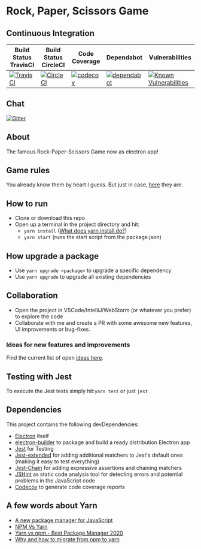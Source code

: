 # Rock, Paper, Scissors Game
## Continuous Integration
| Build Status TravisCI  | Build Status CircleCI   | Code Coverage | Dependabot | Vulnerabilities
|---|---|---|---|---|
|[![TravisCI](https://travis-ci.org/simonberner/rps-electron-app.svg?branch=master)](https://travis-ci.org/simonberner/rps-electron-app)|[![CircleCI](https://circleci.com/gh/simonberner/rps-electron-app.svg?style=svg)](https://circleci.com/gh/simonberner/rps-electron-app)|[![codecov](https://codecov.io/gh/simonberner/rps-electron-app/branch/master/graph/badge.svg)](https://codecov.io/gh/simonberner/rps-electron-app)|[![dependabot](https://badgen.net/dependabot/dependabot/dependabot-core/?icon=dependabot)](https://dependabot.com/)|[![Known Vulnerabilities](https://snyk.io/test/github/simonberner/rps-electron-app/badge.svg)](https://snyk.io/test/github/simonberner/rps-electron-app)


## Chat
[![Gitter](https://badges.gitter.im/electronjsdevs/rps-electron-app.svg)](https://gitter.im/electronjsdevs/rps-electron-app?utm_source=badge&utm_medium=badge&utm_campaign=pr-badge)

## About
The famous Rock-Paper-Scissors Game now as electron app!

## Game rules
You already know them by heart I guess.
But just in case, [here](https://en.wikipedia.org/wiki/Rock%E2%80%93paper%E2%80%93scissors) they are.

## How to run
- Clone or download this repo
- Open up a terminal in the project directory and hit:
    - ``yarn install`` ([What does yarn install do?](https://classic.yarnpkg.com/en/docs/cli/install/))
    - ``yarn start`` (runs the start script from the package.json)

## How upgrade a package
- Use ``yarn upgrade <package>`` to upgrade a specific dependency
- Use ``yarn upgrade`` to upgrade all existing dependencies

## Collaboration
- Open the project in VSCode/IntelliJ/WebStorm (or whatever you prefer) to explore the code
- Collaborate with me and create a PR with some awesome new features, UI improvements or bug-fixes.

### Ideas for new features and improvements
Find the current list of open [ideas here](https://github.com/simonberner/rps-electron-app/issues).

## Testing with Jest
To execute the Jest tests simply hit:``yarn test`` or just ``jest``

## Dependencies
This project contains the following devDependencies:
- [Electron](https://electronjs.org/) itself
- [electron-builder](https://github.com/electron-userland/electron-builder) to package and build a ready distribution Electron app
- [Jest](https://jestjs.io/) for Testing
- [Jest-extended](https://github.com/jest-community/jest-extended) for adding additional matchers to Jest's default ones (making it easy to test everything)
- [Jest-Chain](https://github.com/mattphillips/jest-chain) for adding expressive assertions and chaining matchers
- [JSHint](https://jshint.com/) as static code analysis tool for detecting errors and potential problems in the JavaScript code
- [Codecov](https://codecov.io) to generate code coverage reports

## A few words about Yarn
- [A new package manager for JavaScript](https://engineering.fb.com/web/yarn-a-new-package-manager-for-javascript/)
- [NPM Vs Yarn](https://medium.com/@vincentnewkirk/npm-vs-yarn-2019-e88757b17038)
- [Yarn vs npm - Best Package Manager 2020](https://www.positronx.io/yarn-vs-npm-best-package-manager/)
- [Why and how to migrate from npm to yarn](https://waverleysoftware.com/blog/yarn-vs-npm/)